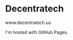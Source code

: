 <!DOCTYPE html>
<html>
<body>
<h1>Decentratech</h1>
<a>www.decentratech.us</a>
<p>I'm hosted with GitHub Pages.</p>
</body>
</html>
